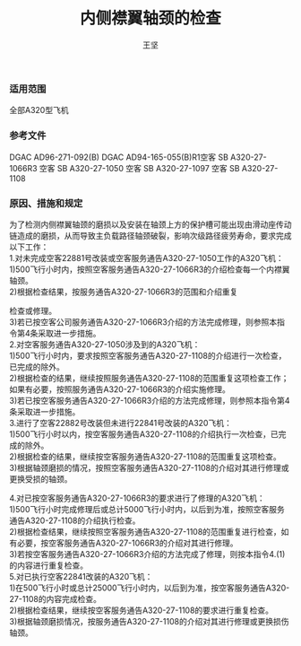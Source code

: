 ﻿---
amendno: 39-1801  
cadno: CAD1996-A320-23  
title: 内侧襟翼轴颈的检查  
publishdate: 1996-12-27  
effdate: 1996-12-30  
acmodels: ["A320"]  
tags: []  
engs: []  
pns: []  
mfrs: ["AIRBUS"]  
admins: 西南管理局  
author: 王坚  
---
  
### 适用范围  
全部A320型飞机  
  
<!--more-->  
### 参考文件  
  DGAC AD96-271-092(B) DGAC AD94-165-055(B)R1空客 SB A320-27-1066R3 空客 SB A320-27-1050 空客 SB A320-27-1097 空客 SB A320-27-1108  
  
### 原因、措施和规定  

  为了检测内侧襟翼轴颈的磨损以及安装在轴颈上方的保护槽可能出现由滑动座传动链造成的磨损，从而导致主负载路径轴颈破裂，影响次级路径疲劳寿命，要求完成以下工作：  
  1.对未完成空客22881号改装或空客服务通告A320-27-1050工作的A320飞机：  
  1)500飞行小时内，按照空客服务通告A320-27-1066R3的介绍检查每一个内襟翼轴颈。  
  2)根据检查结果，按服务通告A320-27-1066R3的范围和介绍重复  
  
检查或修理。  
  3)若已按空客公司服务通告A320-27-1066R3介绍的方法完成修理，则参照本指令第4条采取进一步措施。  
  2.对空客服务通告A320-27-1050涉及到的A320飞机：  
  1)500飞行小时内，要求按照空客服务通告A320-27-1108的介绍进行一次检查，已完成的除外。  
  2)根据检查的结果，继续按照服务通告A320-27-1108的范围重复这项检查工作；如果有必要，按照服务通告A320-27-1066R3的介绍实施修理。  
  3)若已按空客服务通告A320-27-1066R3介绍的方法完成修理，则参照本指令第4条采取进一步措施。  
  3.进行了空客22882号改装但未进行22841号改装的A320飞机：  
  1)500飞行小时以内，按空客服务通告A320-27-1108的介绍执行一次检查，已完成的除外。  
  2)根据检查的结果，继续按空客服务通告A320-27-1108的范围重复这项检查。  
  3)根据轴颈磨损的情况，按照空客服务通告A320-27-1108的介绍对其进行修理或更换受损的轴颈。  
  
  4.对已按空客服务通告A320-27-1066R3的要求进行了修理的A320飞机：  
  1)500飞行小时完成修理后或总计5000飞行小时内，以后到为准，按照空客服务通告A320-27-1108的介绍执行检查。  
  2)根据检查结果，继续按照空客服务通告A320-27-1108的范围重复进行检查，如有必要，按空客服务通告A320-27-1066R3的介绍对其进行修理。  
  3)若按空客服务通告A320-27-1066R3介绍的方法完成了修理，则按本指令4.(1)的内容进行重复检查。  
  5.对已执行空客22841改装的A320飞机：  
  1)在500飞行小时或总计25000飞行小时内，以后到为准，按空客服务通告A320-27-1108的内容完成检查。  
  2)根据检查结果，继续按空客服务通告A320-27-1108的要求进行重复检查。  
  3)根据轴颈磨损情况，按服务通告A320-27-1108的介绍对其进行修理或更换损伤轴颈。  
  
